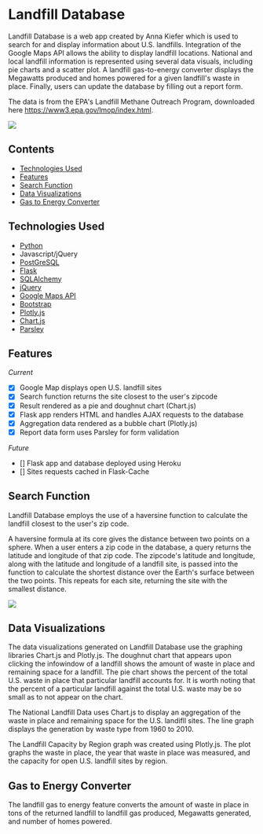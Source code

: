 # Landfill Database

Landfill Database is a web app created by Anna Kiefer which is used to search for and display information about U.S. landfills. Integration of the Google Maps API allows the ability to display landfill locations. National and local landfill information is represented using several data visuals, including pie charts and a scatter plot. A landfill gas-to-energy converter displays the Megawatts produced and homes powered for a given landfill's waste in place. Finally, users can update the database by filling out a report form. 

The data is from the EPA's Landfill Methane Outreach Program, downloaded here https://www3.epa.gov/lmop/index.html.

![](http://i.imgur.com/736LxHB.gif?1)

## Contents
- [Technologies Used](#technologiesused)
- [Features](#features)
- [Search Function](#searchfunction)
- [Data Visualizations](#datavisualizations)
- [Gas to Energy Converter](#gastoenergy)

## <a name="technologiesused"></a>Technologies Used
- [Python](https://www.python.org/)
- Javascript/jQuery
- [PostGreSQL](https://www.postgresql.org/)
- [Flask](http://flask.pocoo.org/)
- [SQLAlchemy](http://flask.pocoo.org/)
- [jQuery](https://jquery.com/)
- [Google Maps API](https://developers.google.com/maps/)
- [Bootstrap](http://getbootstrap.com/)
- [Plotly.js](https://plot.ly/javascript/)
- [Chart.js](http://www.chartjs.org/)
- [Parsley](http://parsleyjs.org/)

## <a name="features"></a>Features

*Current*

- [X] Google Map displays open U.S. landfill sites 
- [X] Search function returns the site closest to the user's zipcode
- [X] Result rendered as a pie and doughnut chart (Chart.js)
- [X] Flask app renders HTML and handles AJAX requests to the database
- [X] Aggregation data rendered as a bubble chart (Plotly.js)
- [x] Report data form uses Parsley for form validation 

*Future*

- [] Flask app and database deployed using Heroku
- [] Sites requests cached in Flask-Cache

## <a name="searchfunction"></a>Search Function

Landfill Database employs the use of a haversine function to calculate the landfill closest to the user's zip code. 

A haversine formula at its core gives the distance between two points on a sphere. When a user enters a zip code in the database, a query returns the latitude and longitude of that zip code. The zipcode's latitude and longitude, along with the latitude and longitude of a landfill site, is passed into the function to calculate the shortest distance over the Earth's surface between the two points. This repeats for each site, returning the site with the smallest distance.

![](http://i.imgur.com/EuqieaJ.png)

## <a name="datavisualizations"></a>Data Visualizations 

The data visualizations generated on Landfill Database use the graphing libraries Chart.js and Plotly.js. The doughnut chart that appears upon clicking the infowindow of a landfill shows the amount of waste in place and remaining space for a landfill. The pie chart shows the percent of the total U.S. waste in place that particular landfill accounts for. It is worth noting that the percent of a particular landfill against the total U.S. waste may be so small as to not appear on the chart.

The National Landfill Data uses Chart.js to display an aggregation of the waste in place and remaining space for the U.S. landifll sites. The line graph displays the generation by waste type from 1960 to 2010. 

The Landfill Capacity by Region graph was created using Plotly.js. The plot graphs the waste in place, the year that waste in place was measured, and the capacity for open U.S. landfill sites by region.

## <a name="gastoenergy"></a>Gas to Energy Converter

The landfill gas to energy feature converts the amount of waste in place in tons of the returned landfill to landfill gas produced, Megawatts generated, and number of homes powered.

